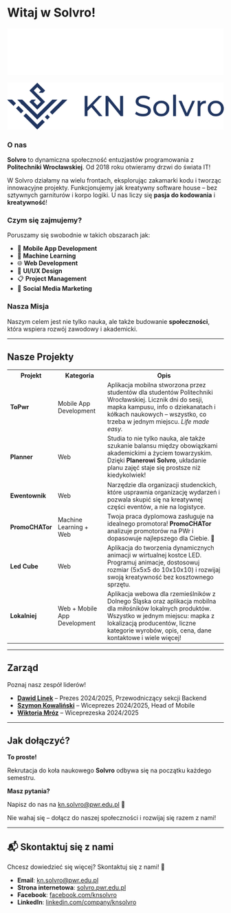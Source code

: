 # Witaj w Solvro!

![KN Solvro logo banner](./../assets/solvro_dark.png#gh-dark-mode-only)

![KN Solvro logo banner](./../assets/solvro_light.png#gh-light-mode-only)

### O nas
**Solvro** to dynamiczna społeczność entuzjastów programowania z **Politechniki Wrocławskiej**. Od 2018 roku otwieramy drzwi do świata IT!

W Solvro działamy na wielu frontach, eksplorując zakamarki kodu i tworząc innowacyjne projekty. Funkcjonujemy jak kreatywny software house – bez sztywnych garniturów i korpo logiki. U nas liczy się **pasja do kodowania** i **kreatywność**!

### Czym się zajmujemy?

Poruszamy się swobodnie w takich obszarach jak:

- 📱 **Mobile App Development**
- 🤖 **Machine Learning**
- 🌐 **Web Development**
- 🎨 **UI/UX Design**
- 📋 **Project Management**
- 📣 **Social Media Marketing**

### Nasza Misja

Naszym celem jest nie tylko nauka, ale także budowanie **społeczności**, która wspiera rozwój zawodowy i akademicki.

---

## Nasze Projekty
<table style="font-size: inherit;">
  <tr>
    <th>Projekt</th>
    <th>Kategoria</th>
    <th>Opis</th>
  </tr>
  <tr>
    <td><b>ToPwr</b></td>
    <td>Mobile App Development</td>
    <td>Aplikacja mobilna stworzona przez studentów dla studentów Politechniki Wrocławskiej. Licznik dni do sesji, mapka kampusu, info o dziekanatach i kółkach naukowych – wszystko, co trzeba w jednym miejscu. <i>Life made easy.</i></td>
  </tr>
  <tr>
    <td><b>Planner</b></td>
    <td>Web</td>
    <td>Studia to nie tylko nauka, ale także szukanie balansu między obowiązkami akademickimi a życiem towarzyskim. Dzięki <b>Planerowi Solvro</b>, układanie planu zajęć staje się prostsze niż kiedykolwiek!</td>
  </tr>
  <tr>
    <td><b>Ewentownik</b></td>
    <td>Web</td>
    <td>Narzędzie dla organizacji studenckich, które usprawnia organizację wydarzeń i pozwala skupić się na kreatywnej części eventów, a nie na logistyce.</td>
  </tr>
  <tr>
    <td><b>PromoCHATor</b></td>
    <td>Machine Learning + Web</td>
    <td>Twoja praca dyplomowa zasługuje na idealnego promotora! <b>PromoCHATor</b> analizuje promotorów na PWr i dopasowuje najlepszego dla Ciebie. 🚀</td>
  </tr>
  <tr>
    <td><b>Led Cube</b></td>
    <td>Web</td>
    <td>Aplikacja do tworzenia dynamicznych animacji w wirtualnej kostce LED. Programuj animacje, dostosowuj rozmiar (5x5x5 do 10x10x10) i rozwijaj swoją kreatywność bez kosztownego sprzętu.</td>
  </tr>
  <tr>
    <td><b>Lokalniej</b></td>
    <td>Web + Mobile App Development</td>
    <td>Aplikacja webowa dla rzemieślników z Dolnego Śląska oraz aplikacja mobilna dla miłośników lokalnych produktów. Wszystko w jednym miejscu: mapka z lokalizacją producentów, liczne kategorie wyrobów, opis, cena, dane kontaktowe i wiele więcej!</td>
  </tr>
</table>

---

## Zarząd

Poznaj nasz zespół liderów!

- [**Dawid Linek**](https://www.facebook.com/profile.php?id=100008471674304) – Prezes 2024/2025, Przewodniczący sekcji Backend
- [**Szymon Kowaliński**](https://github.com/simon-the-shark) – Wiceprezes 2024/2025, Head of Mobile
- [**Wiktoria Mróz**](https://www.facebook.com/profile.php?id=100013880256620) – Wiceprezeska 2024/2025

---

## Jak dołączyć?

**To proste!**

Rekrutacja do koła naukowego **Solvro** odbywa się na początku każdego semestru.

**Masz pytania?**

Napisz do nas na [kn.solvro@pwr.edu.pl](mailto:kn.solvro@pwr.edu.pl) 📧

Nie wahaj się – dołącz do naszej społeczności i rozwijaj się razem z nami!

---

## 📬 Skontaktuj się z nami

Chcesz dowiedzieć się więcej? Skontaktuj się z nami! 💬

- **Email**: [kn.solvro@pwr.edu.pl](mailto:kn.solvro@pwr.edu.pl)
- **Strona internetowa**: [solvro.pwr.edu.pl](https://solvro.pwr.edu.pl)
- **Facebook**: [facebook.com/knsolvro](https://www.facebook.com/knsolvro)
- **LinkedIn**: [linkedin.com/company/knsolvro](https://www.linkedin.com/company/knsolvro/)



